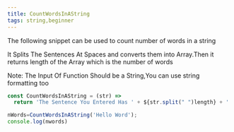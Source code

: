 ```yaml
---
title: CountWordsInAString
tags: string,beginner
---
```


The following snippet can be used to count number of words in a string

It Splits The Sentences At Spaces and converts them into Array.Then it returns length of the Array which is the number of words

Note: The Input Of Function Should be a String,You can use string formatting too

```js
const CountWordsInAString = (str) =>
  return 'The Sentence You Entered Has ' + ${str.split(" ")length} + ' Words';
```

```js
nWords=CountWordsInAString('Hello Word'); 
console.log(nwords)
```